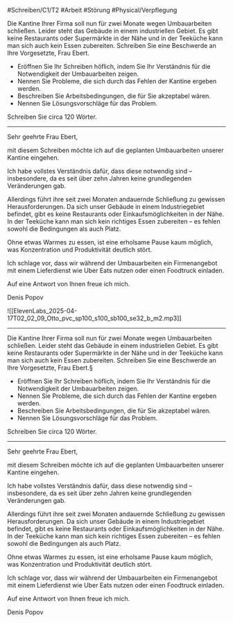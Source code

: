 #Schreiben/C1/T2 #Arbeit #Störung
#Physical/Verpflegung

Die Kantine Ihrer Firma soll nun für zwei Monate wegen Umbauarbeiten schließen. Leider steht das Gebäude in einem industriellen Gebiet. Es gibt keine Restaurants oder Supermärkte in der Nähe und in der Teeküche kann man sich auch kein Essen zubereiten. Schreiben Sie eine Beschwerde an Ihre Vorgesetzte, Frau Ebert.

* Eröffnen Sie Ihr Schreiben höflich, indem Sie Ihr Verständnis für die Notwendigkeit der Umbauarbeiten zeigen.
* Nennen Sie Probleme, die sich durch das Fehlen der Kantine ergeben werden.
* Beschreiben Sie Arbeitsbedingungen, die für Sie akzeptabel wären.
* Nennen Sie Lösungsvorschläge für das Problem.

Schreiben Sie circa 120 Wörter.

---

Sehr geehrte Frau Ebert,

mit diesem Schreiben möchte ich auf die geplanten Umbauarbeiten unserer Kantine eingehen.

Ich habe vollstes Verständnis dafür, dass diese notwendig sind – insbesondere, da es seit über zehn Jahren keine grundlegenden Veränderungen gab.

Allerdings führt ihre seit zwei Monaten andauernde Schließung zu gewissen Herausforderungen. Da sich unser Gebäude in einem Industriegebiet befindet, gibt es keine Restaurants oder Einkaufsmöglichkeiten in der Nähe. In der Teeküche kann man sich kein richtiges Essen zubereiten – es fehlen sowohl die Bedingungen als auch Platz.

Ohne etwas Warmes zu essen, ist eine erholsame Pause kaum möglich, was Konzentration und Produktivität deutlich stört.

Ich schlage vor, dass wir während der Umbauarbeiten ein Firmenangebot mit einem Lieferdienst wie Uber Eats nutzen oder einen Foodtruck einladen.

Auf eine Antwort von Ihnen freue ich mich.

Denis Popov

![[ElevenLabs_2025-04-17T02_02_09_Otto_pvc_sp100_s100_sb100_se32_b_m2.mp3]]

---
Die Kantine Ihrer Firma soll nun für zwei Monate wegen Umbauarbeiten schließen. Leider steht das Gebäude in einem industriellen Gebiet. Es gibt keine Restaurants oder Supermärkte in der Nähe und in der Teeküche kann man sich auch kein Essen zubereiten. Schreiben Sie eine Beschwerde an Ihre Vorgesetzte, Frau Ebert.§

* Eröffnen Sie Ihr Schreiben höflich, indem Sie Ihr Verständnis für die Notwendigkeit der Umbauarbeiten zeigen.
* Nennen Sie Probleme, die sich durch das Fehlen der Kantine ergeben werden.
* Beschreiben Sie Arbeitsbedingungen, die für Sie akzeptabel wären.
* Nennen Sie Lösungsvorschläge für das Problem.

Schreiben Sie circa 120 Wörter.

---

Sehr geehrte Frau Ebert,

mit diesem Schreiben möchte ich auf die geplanten Umbauarbeiten unserer Kantine eingehen.

Ich habe vollstes Verständnis dafür, dass diese notwendig sind – insbesondere, da es seit über zehn Jahren keine grundlegenden Veränderungen gab.

Allerdings führt ihre seit zwei Monaten andauernde Schließung zu gewissen Herausforderungen. Da sich unser Gebäude in einem Industriegebiet befindet, gibt es keine Restaurants oder Einkaufsmöglichkeiten in der Nähe. In der Teeküche kann man sich kein richtiges Essen zubereiten – es fehlen sowohl die Bedingungen als auch Platz.

Ohne etwas Warmes zu essen, ist eine erholsame Pause kaum möglich, was Konzentration und Produktivität deutlich stört.

Ich schlage vor, dass wir während der Umbauarbeiten ein Firmenangebot mit einem Lieferdienst wie Uber Eats nutzen oder einen Foodtruck einladen.

Auf eine Antwort von Ihnen freue ich mich.

Denis Popov